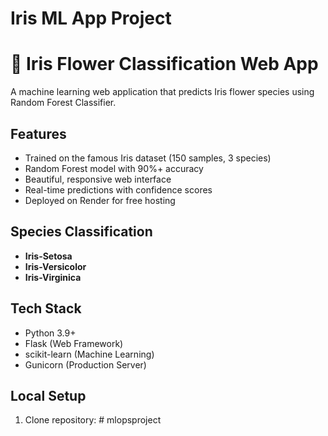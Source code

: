 # Iris ML App Project
# 🌸 Iris Flower Classification Web App

A machine learning web application that predicts Iris flower species using Random Forest Classifier.

## Features
- Trained on the famous Iris dataset (150 samples, 3 species)
- Random Forest model with 90%+ accuracy
- Beautiful, responsive web interface
- Real-time predictions with confidence scores
- Deployed on Render for free hosting

## Species Classification
- **Iris-Setosa**
- **Iris-Versicolor**
- **Iris-Virginica**

## Tech Stack
- Python 3.9+
- Flask (Web Framework)
- scikit-learn (Machine Learning)
- Gunicorn (Production Server)

## Local Setup

1. Clone repository:
#   m l o p s p r o j e c t  
 
